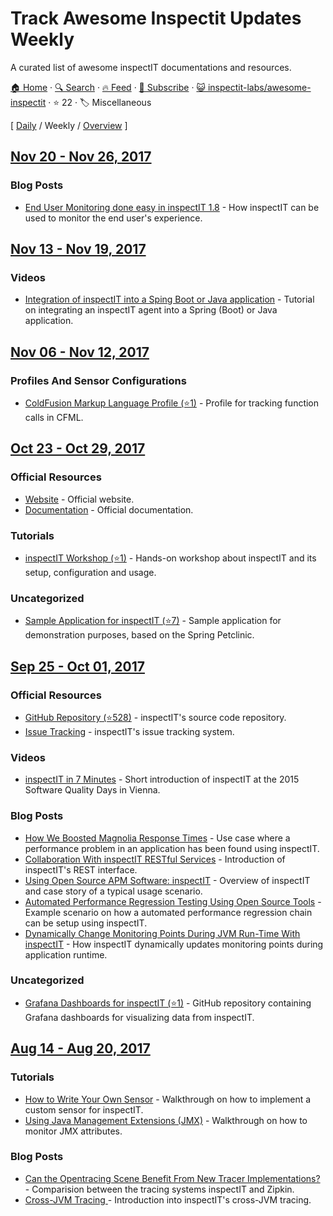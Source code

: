 # Track Awesome Inspectit Updates Weekly

A curated list of awesome inspectIT documentations and resources. 

[🏠 Home](/README.md) · [🔍 Search](https://www.trackawesomelist.com/search/) · [🔥 Feed](https://www.trackawesomelist.com/inspectit-labs/awesome-inspectit/week/rss.xml) · [📮 Subscribe](https://trackawesomelist.us17.list-manage.com/subscribe?u=d2f0117aa829c83a63ec63c2f&id=36a103854c) · [😺 inspectit-labs/awesome-inspectit](https://github.com/inspectit-labs/awesome-inspectit) · ⭐ 22 · 🏷️ Miscellaneous

[ [Daily](/content/inspectit-labs/awesome-inspectit/README.md) / Weekly / [Overview](/content/inspectit-labs/awesome-inspectit/readme/README.md) ]

## [Nov 20 - Nov 26, 2017](/content/2017/47/README.md)

### Blog Posts

*   [End User Monitoring done easy in inspectIT 1.8](https://blog.novatec-gmbh.de/end-user-monitoring-inspectit-1-8/) - How inspectIT can be used to monitor the end user's experience.

## [Nov 13 - Nov 19, 2017](/content/2017/46/README.md)

### Videos

*   [Integration of inspectIT into a Sping Boot or Java application](https://www.youtube.com/watch?v=x0fnYSANIFk) - Tutorial on integrating an inspectIT agent into a Spring (Boot) or Java application.

## [Nov 06 - Nov 12, 2017](/content/2017/45/README.md)

### Profiles And Sensor Configurations

*   [ColdFusion Markup Language Profile (⭐1)](https://github.com/ghedwards/cfml-inspectIT) - Profile for tracking function calls in CFML.

## [Oct 23 - Oct 29, 2017](/content/2017/43/README.md)

### Official Resources

*   [Website](http://www.inspectit.rocks/) - Official website.
*   [Documentation](https://inspectit-performance.atlassian.net/wiki/) - Official documentation.

### Tutorials

*   [inspectIT Workshop (⭐1)](https://github.com/inspectit-labs/workshop) - Hands-on workshop about inspectIT and its setup, configuration and usage.

### Uncategorized

*   [Sample Application for inspectIT (⭐7)](https://github.com/inspectit-labs/spring-petclinic-microservices) - Sample application for demonstration purposes, based on the Spring Petclinic.

## [Sep 25 - Oct 01, 2017](/content/2017/39/README.md)

### Official Resources

*   [GitHub Repository (⭐528)](https://github.com/inspectIT/inspectIT) - inspectIT's source code repository.
*   [Issue Tracking](https://inspectit-performance.atlassian.net/browse/INSPECTIT) - inspectIT's issue tracking system.

### Videos

*   [inspectIT in 7 Minutes](https://www.youtube.com/watch?v=bqZPBsTxAc4) - Short introduction of inspectIT at the 2015 Software Quality Days in Vienna.

### Blog Posts

*   [How We Boosted Magnolia Response Times](https://www.magnolia-cms.com/blogs/guest-blogger/detail\~@how-we-boosted-magnolia-response-times-with-dynamic-page-caching\~.html) - Use case where a performance problem in an application has been found using inspectIT.
*   [Collaboration With inspectIT RESTful Services](https://blog.novatec-gmbh.de/inspectit-restful-services/) - Introduction of inspectIT's REST interface.
*   [Using Open Source APM Software: inspectIT](https://opensource.com/article/17/3/inspectit) - Overview of inspectIT and case story of a typical usage scenario.
*   [Automated Performance Regression Testing Using Open Source Tools](https://blog.novatec-gmbh.de/automated-performance-regression-testing/) - Example scenario on how a automated performance regression chain can be setup using inspectIT.
*   [Dynamically Change Monitoring Points During JVM Run-Time With inspectIT](https://blog.novatec-gmbh.de/dynamically-change-monitoring-points-during-jvm-run-time-with-inspectit/) - How inspectIT dynamically updates monitoring points during application runtime.

### Uncategorized

*   [Grafana Dashboards for inspectIT (⭐1)](https://github.com/inspectit-labs/dashboards) - GitHub repository containing Grafana dashboards for visualizing data from inspectIT.

## [Aug 14 - Aug 20, 2017](/content/2017/33/README.md)

### Tutorials

*   [How to Write Your Own Sensor](https://dzone.com/articles/how-to-write-your-own-sensor-for-the-open-source-a) - Walkthrough on how to implement a custom sensor for inspectIT.
*   [Using Java Management Extensions (JMX)](https://blog.novatec-gmbh.de/inspectit-1-6-monitoring-jmx/) - Walkthrough on how to monitor JMX attributes.

### Blog Posts

*   [Can the Opentracing Scene Benefit From New Tracer Implementations?](https://dzone.com/articles/can-opentracing-scene-benefit-from-new-tracer-impl) - Comparision between the tracing systems inspectIT and Zipkin.
*   [Cross-JVM Tracing ](https://blog.novatec-gmbh.de/inspectit-1-7-cross-jvm-tracing/) - Introduction into inspectIT's cross-JVM tracing.